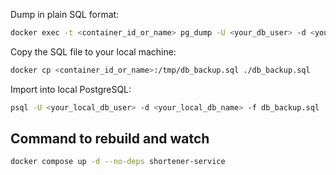 Dump in plain SQL format:

```sh
docker exec -t <container_id_or_name> pg_dump -U <your_db_user> -d <your_db_name> -f /tmp/db_backup.sql
```

Copy the SQL file to your local machine:

```sh
docker cp <container_id_or_name>:/tmp/db_backup.sql ./db_backup.sql
```
Import into local PostgreSQL:

```sh
psql -U <your_local_db_user> -d <your_local_db_name> -f db_backup.sql
```

## Command to rebuild and watch
```sh
docker compose up -d --no-deps shortener-service
```